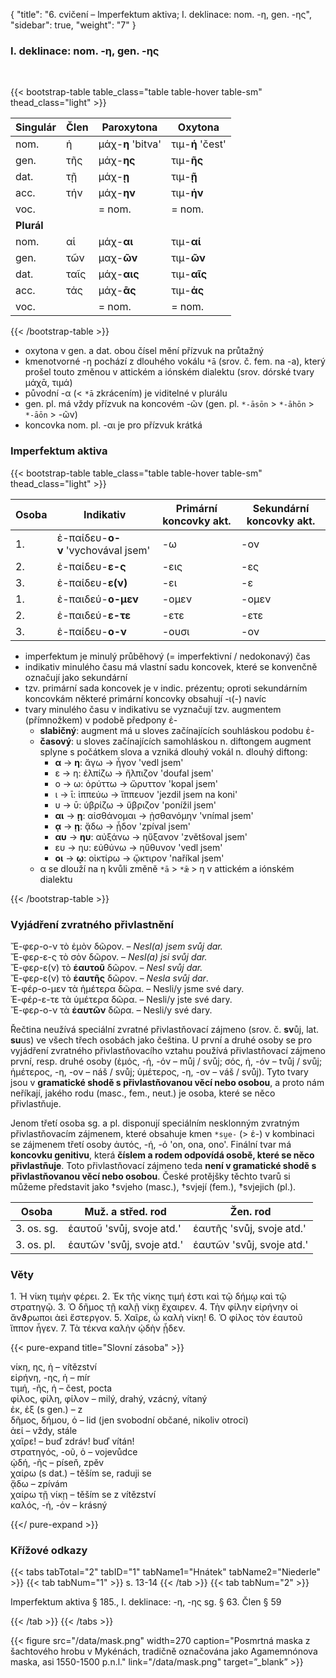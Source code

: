 {
"title": "6. cvičení – lmperfektum aktiva; I. deklinace: nom. -η, gen. -ης",
    "sidebar": true,
    "weight": "7"
}

### I. deklinace: nom. -η, gen. -ης

</br>

{{< bootstrap-table table_class="table table-hover table-sm" thead_class="light" >}}

| Singulár   | Člen | Paroxytona        | Oxytona          |
| ---------- | ---- | ----------------- | ---------------- |
| nom.       | ἡ    | μάχ-__η__ 'bitva' | τιμ-**ή** 'čest' |
| gen.       | τῆς  | μάχ-**ης**        | τιμ-**ῆς**       |
| dat.       | τῇ   | μάχ-__ῃ__         | τιμ-**ῇ**        |
| acc.       | τήν  | μάχ-__ην__        | τιμ-**ήν**       |
| voc.       |      | = nom.            | = nom.           |
| **Plurál** |      |                   |                  |
| nom.       | αἱ   | μάχ-**αι**        | τιμ-**αί**       |
| gen.       | τῶν  | μαχ-**ῶν**        | τιμ-**ῶν**       |
| dat.       | ταῖς | μάχ-**αις**       | τιμ-**αῖς**      |
| acc.       | τάς  | μάχ-**ᾱς**        | τιμ-**άς**       |
| voc.       |      | = nom.            | = nom.           |

{{< /bootstrap-table >}}

- oxytona v gen. a dat. obou čísel mění přízvuk na průtažný 
- kmenotvorné -η pochází z dlouhého vokálu `*ā` (srov. č. fem. na -a), který prošel touto změnou v attickém a iónském dialektu (srov. dórské tvary μάχᾱ, τιμά)
- původní -α (< `*ā` zkrácením) je viditelné v plurálu 
- gen. pl. má vždy přízvuk na koncovém -ῶν (gen. pl. `*-āsōn` > `*-āhōn` > `*-āōn` > -ῶν)
- koncovka nom. pl. -αι je pro přízvuk krátká 

### Imperfektum aktiva

{{< bootstrap-table table_class="table table-hover table-sm" thead_class="light" >}}

| Osoba | Ιndikativ                          | Primární koncovky akt. | Sekundární koncovky akt. |
| ----- | ---------------------------------- | ---------------------- | ------------------------ |
| 1.    | ἐ-παίδευ-**ο-ν** 'vychovával jsem' | -ω                     | -ον                      |
| 2.    | ἐ-παίδευ-**ε-ς**                   | -εις                   | -ες                      |
| 3.    | ἐ-παίδευ-**ε(ν)**                  | -ει                    | -ε                       |
| 1.    | ἐ-παιδεύ-**ο-μεν**                 | -ομεν                  | -ομεν                    |
| 2.    | ἐ-παιδεύ-**ε-τε**                  | -ετε                   | -ετε                     |
| 3.    | ἐ-παίδευ-**ο-ν**                   | -ουσι                  | -ον                      |

- imperfektum je minulý průběhový (= imperfektivní / nedokonavý) čas
- indikativ minulého času má vlastní sadu koncovek, které se konvenčně označují jako sekundární 
- tzv. primární sada koncovek je v indic. prézentu; oproti sekundárním koncovkám některé primární koncovky obsahují -ι(-) navíc 
- tvary minulého času v indikativu se vyznačují tzv. augmentem (přímnožkem) v podobě předpony ἐ- 
  - **slabičný**: augment má u sloves začínajících souhláskou podobu ἐ-
  - **časový**: u sloves začínajících samohláskou n. diftongem augment splyne s počátkem slova a vzniká dlouhý vokál n. dlouhý diftong: 
    - **α** → **η**: ἄγω → ἦγον 'vedl jsem'
    - ε → η: ἐλπίζω → ἤλπιζον 'doufal jsem'
    - ο → ω: ὀρύττω → ὤρυττον 'kopal jsem'
    - ι → ῑ: ἱππεύω → ἵππευον 'jezdil jsem na koni'
    - υ → ῡ: ὑβρίζω → ὕβριζον 'ponížil jsem'
    - **αι** → **ῃ**: αἰσθάνομαι → ᾐσθανόμην 'vnímal jsem'
    - **ᾳ** → **ῃ**: ᾄδω → ᾖδον 'zpíval jsem'
    - **αυ** → **ηυ**: αὐξάνω → ηὔξανον 'zvětšoval jsem'
    - ευ → ηυ: εὐθύνω → ηὔθυνον 'vedl jsem'
    - **οι** → **ῳ**: οἰκτίρω → ᾤκτιρον 'naříkal jsem'
  - α se dlouží na η kvůli změně `*ā` > `*ǣ` > η v attickém a iónském dialektu

{{< /bootstrap-table >}}

### Vyjádření zvratného přivlastnění

Ἔ-φερ-ο-ν τὸ ἐμὸν δῶρον. – _Nesl(a) jsem svůj dar._  
Ἔ-φερ-ε-ς τὸ σὸν δῶρον. – _Nesl(a) jsi svůj dar._  
Ἔ-φερ-ε(ν) τὸ **ἑαυτοῦ** δῶρον. – _Nesl svůj dar._   
Ἔ-φερ-ε(ν) τὸ **ἑαυτῆς** δῶρον. – _Nesla svůj dar_.  
Ἐ-φέρ-ο-μεν τὰ ἡμέτερα δῶρα. – Nesli/y jsme své dary.   
Ἐ-φέρ-ε-τε τὰ ὑμέτερα δῶρα. – Nesli/y jste své dary.  
Ἔ-φερ-ο-ν τὰ **ἑαυτῶν** δῶρα. – Nesli/y své dary.  

Řečtina neužívá speciální zvratné přivlastňovací zájmeno (srov. č. **sv**ůj, lat. **su**us) ve všech třech osobách jako čeština. U první a druhé osoby se pro vyjádření zvratného přivlastňovacího vztahu používá přivlastňovací zájmeno první, resp. druhé osoby (ἐμός, -ή,  -όν – můj / svůj; σός, ή, -όν – tvůj / svůj; ἡμέτερος, -η, -ον – náš / svůj; ὑμέτερος, -η, -ον – váš / svůj). Tyto tvary jsou v **gramatické shodě s přivlastňovanou věcí nebo osobou**, a proto nám neříkají, jakého rodu (masc., fem., neut.) je osoba, které se něco přivlastňuje.    

Jenom třetí osoba sg. a pl. disponují speciálním nesklonným zvratným přivlastňovacím zájmenem, které obsahuje kmen `*su̯e-` (> ἑ-) v kombinaci se zájmenem třetí osoby ἀυτός, -ή, -ό 'on, ona, ono'. Finální tvar má **koncovku genitivu**, která **číslem a rodem odpovídá osobě, které se něco přivlastňuje**. Toto přivlastňovací zájmeno teda **není v gramatické shodě s přivlastňovanou věcí nebo osobou**. České protějšky těchto tvarů si můžeme představit jako †svjeho (masc.), †svjejí (fem.), †svjejich (pl.).  

| Osoba      | Muž. a střed. rod         | Žen. rod                  |
| ---------- | ------------------------- | ------------------------- |
| 3. os. sg. | ἑαυτοῦ 'svůj, svoje atd.' | ἑαυτῆς 'svůj, svoje atd.' |
| 3. os. pl. | ἑαυτῶν 'svůj, svoje atd.' | ἑαυτῶν 'svůj, svoje atd.' |

### Věty

1\. Ἡ νίκη τιμὴν φέρει. 2. Ἐκ τῆς νίκης τιμή ἐστι καὶ τῷ δήμῳ καὶ τῷ στρατηγῷ. 3. Ὁ δῆμος τῇ καλῇ νίκῃ ἔχαιρεν. 4. Τὴν φίλην εἰρήνην οἱ ἄνϑρωποι ἀεὶ ἔστεργον. 5. Χαῖρε, ὦ καλὴ νίκη! 6. Ὁ φίλος τὸν ἑαυτοῦ ἵππον ἦγεν. 7. Τὰ τέκνα καλὴν ᾠδὴν ᾖδεν.

{{< pure-expand title="Slovní zásoba" >}}     

νίκη, ης, ἡ – vítězství   
εἰρήνη, -ης, ἡ – mír  
τιμή, -ῆς, ἡ – čest, pocta   
φίλος, φίλη, φίλον – milý, drahý, vzácný, vítaný   
ἐκ, ἐξ (s gen.) – z   
δῆμος, δήμου, ὁ – lid (jen svobodní občané, nikoliv otroci)  
ἀεί – vždy, stále  
χαῖρε! – buď zdráv! buď vítán!  
στρατηγός, -οῦ, ὁ – vojevůdce   
ᾠδή, -ῆς – píseň, zpěv  
χαίρω (s dat.) – těším se, raduji se   
ᾄδω – zpívám  
χαίρω τῇ νίκῃ – těším se z vítězství   
καλός, -ή, -όν – krásný

{{</ pure-expand >}}

### Křížové odkazy

{{< tabs tabTotal="2" tabID="1" tabName1="Hnátek" tabName2="Niederle" >}}
{{< tab tabNum="1" >}}
s. 13-14
{{< /tab >}}
{{< tab tabNum="2" >}}

Imperfektum aktiva § 185., I. deklinace: -η, -ης sg. § 63. Člen § 59

{{< /tab >}}
{{< /tabs >}}

{{< figure src="/data/mask.png" width=270 caption="Posmrtná maska z šachtového hrobu v Mykénách, tradičně označována jako Agamemnónova maska, asi 1550-1500 p.n.l." link="/data/mask.png" target=”_blank” >}}